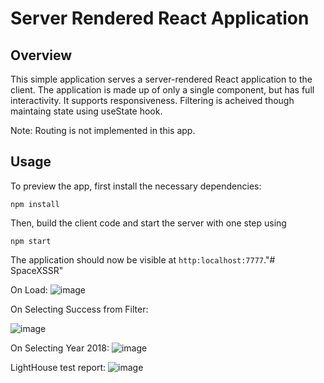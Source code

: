 # Server Rendered React Application

## Overview
This simple application serves a server-rendered React application to the client. The application is made up of only a single component, but has full interactivity.
It supports responsiveness.
Filtering is acheived though maintaing state using useState hook.

Note: Routing is not implemented in this app.


## Usage
To preview the app, first install the necessary dependencies:

`npm install`

Then, build the client code and start the server with one step using

`npm start`

The application should now be visible at `http:localhost:7777`."# SpaceXSSR" 

On Load:
![image](https://user-images.githubusercontent.com/42578981/90336891-6657bc80-dffc-11ea-8457-5a2a5ab84f99.png)

On Selecting Success from Filter:

![image](https://user-images.githubusercontent.com/42578981/90337051-83d95600-dffd-11ea-9d6d-c3273041607f.png)


On Selecting Year 2018:
![image](https://user-images.githubusercontent.com/42578981/90336943-c3537280-dffc-11ea-8ceb-428f2b0eb89c.png)

LightHouse test report:
![image](https://user-images.githubusercontent.com/42578981/90337396-d87dd080-dfff-11ea-9712-e6b13191803e.png)


